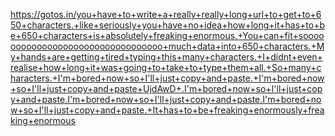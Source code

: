 https://gotos.in/you+have+to+write+a+really+really+long+url+to+get+to+650+characters.+like+seriously+you+have+no+idea+how+long+it+has+to+be+650+characters+is+absolutely+freaking+enormous.+You+can+fit+sooooooooooooooooooooooooooooooooo+much+data+into+650+characters.+My+hands+are+getting+tired+typing+this+many+characters.+I+didnt+even+realise+how+long+it+was+going+to+take+to+type+them+all.+So+many+characters.+I'm+bored+now+so+I'll+just+copy+and+paste.+I'm+bored+now+so+I'll+just+copy+and+paste+UjdAwD+.I'm+bored+now+so+I'll+just+copy+and+paste.I'm+bored+now+so+I'll+just+copy+and+paste.I'm+bored+now+so+I'll+just+copy+and+paste.+It+has+to+be+freaking+enormously+freaking+enormous
